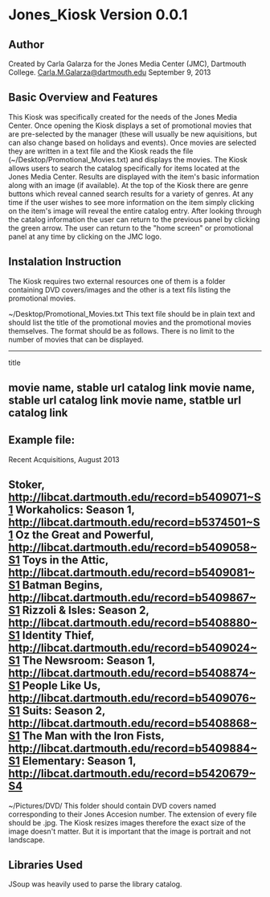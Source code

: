 Jones_Kiosk 
Version 0.0.1
===========

Author
------

Created by Carla Galarza for the Jones Media Center (JMC), Dartmouth College.
Carla.M.Galarza@dartmouth.edu
September 9, 2013


Basic Overview and Features
---------------------------

This Kiosk was specifically created for the needs of the Jones Media Center. Once opening the Kiosk displays a set of promotional movies that are pre-selected by the manager (these will usually be new aquisitions, but can also change based on holidays and events). Once movies are selected they are written in a text file and the Kiosk reads the file (~/Desktop/Promotional_Movies.txt) and displays the movies. The Kiosk allows users to search the catalog specifically for items located at the Jones Media Center. Results are displayed with the item's basic information along with an image (if available). At the top of the Kiosk there are genre buttons which reveal canned search results for a variety of genres. At any time if the user wishes to see more information on the item simply clicking on the item's image will reveal the entire catalog entry. After looking through the catalog information the user can return to the previous panel by clicking the green arrow. The user can return to the "home screen" or promotional panel at any time by clicking on the JMC logo.

Instalation Instruction
-----------------------
The Kiosk requires two external resources one of them is a folder containing DVD covers/images and the other is a text fils listing the promotional movies.

~/Desktop/Promotional_Movies.txt
  This text file should be in plain text and should list the title of the promotional movies and the promotional movies themselves. The format should be as follows. There is no limit to the number of movies that can be displayed.
  
  ------------------------------------
  title
  
  movie name, stable url catalog link
  movie name, stable url catalog link
  movie name, statble url catalog link
  ------------------------------------
  
  Example file:
  ------------------------------------
  Recent Acquisitions, August 2013

  Stoker, http://libcat.dartmouth.edu/record=b5409071~S1
  Workaholics: Season 1, http://libcat.dartmouth.edu/record=b5374501~S1
  Oz the Great and Powerful, http://libcat.dartmouth.edu/record=b5409058~S1
  Toys in the Attic, http://libcat.dartmouth.edu/record=b5409081~S1
  Batman Begins, http://libcat.dartmouth.edu/record=b5409867~S1
  Rizzoli & Isles: Season 2, http://libcat.dartmouth.edu/record=b5408880~S1
  Identity Thief, http://libcat.dartmouth.edu/record=b5409024~S1
  The Newsroom: Season 1, http://libcat.dartmouth.edu/record=b5408874~S1
  People Like Us, http://libcat.dartmouth.edu/record=b5409076~S1
  Suits: Season 2, http://libcat.dartmouth.edu/record=b5408868~S1
  The Man with the Iron Fists, http://libcat.dartmouth.edu/record=b5409884~S1
  Elementary: Season 1, http://libcat.dartmouth.edu/record=b5420679~S4
  -------------------------------------  

~/Pictures/DVD/
  This folder should contain DVD covers named corresponding to their Jones Accesion number. The extension of every file should be .jpg. The Kiosk resizes images therefore the exact size of the image doesn't matter. But it is important that the image is portrait and not landscape.

Libraries Used
--------------

JSoup was heavily used to parse the library catalog.

